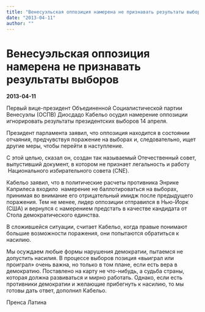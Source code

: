 ```yaml
---
title: "Венесуэльская оппозиция намерена не признавать результаты выборов"
date: "2013-04-11"
author: ""
---
```


# Венесуэльская оппозиция намерена не признавать результаты выборов

**2013-04-11** 

Первый вице-президент Объединенной Социалистической партии Венесуэлы (ОСПВ) Диосдадо Кабельо осудил намерение оппозиции игнорировать результаты президентских выборов 14 апреля.

Президент парламента заявил, что оппозиция находится в состоянии отчаяния, предчувствуя поражение на выборах и, следовательно, ищет другие меры, чтобы перейти в наступление. 

С этой целью, сказал он, создан так называемый Отечественный совет, выпустивший документ, в котором не признает легальность и работу  Национального избирательного совета (CNE).

Кабельо заявил, что в политические расчеты противника Энрике Каприлеса входило  намерение не баллотироваться на выборах, принимая во внимание его отрицательный имидж после предыдущего поражения. Тем не менее, лидер оппозиции отправился в Нью-Йорк (США) и вернулся с намерением предстать в качестве кандидата от Стола демократического единства.

В сложившейся ситуации, считает Кабельо, когда правые понимают большие возможности поражения, они попытаются обратиться к насилию.

Мы осуждаем любые формы нарушения демократии, пытаемся не допустить насилия. В процессе выборов позиция «выиграл или проиграл» очень важна, но только в том плане, если есть вера в демократию. Поставлено на карту не что-нибудь, а судьба страны, которая должна развиваться и мирно работать. Однако, если есть противники демократии и желающие прибегнуть к насилию, то мы готовы дать ответ, дополнил Кабельо.

Пренса Латина